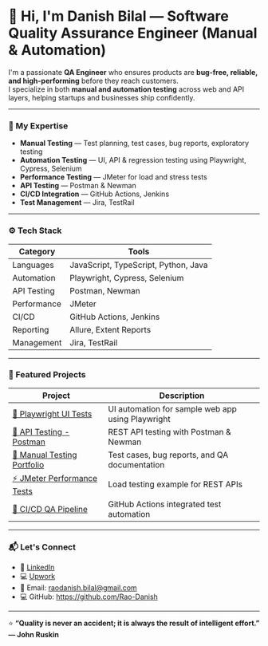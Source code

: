 # 👋 Hi, I'm Danish Bilal — Software Quality Assurance Engineer (Manual & Automation)

I'm a passionate **QA Engineer** who ensures products are **bug-free, reliable, and high-performing** before they reach customers.  
I specialize in both **manual and automation testing** across web and API layers, helping startups and businesses ship confidently.

---

### 🧪 My Expertise
- **Manual Testing** — Test planning, test cases, bug reports, exploratory testing  
- **Automation Testing** — UI, API & regression testing using Playwright, Cypress, Selenium  
- **Performance Testing** — JMeter for load and stress tests  
- **API Testing** — Postman & Newman  
- **CI/CD Integration** — GitHub Actions, Jenkins  
- **Test Management** — Jira, TestRail  

---

### ⚙️ Tech Stack
| Category | Tools |
|-----------|--------|
| Languages | JavaScript, TypeScript, Python, Java |
| Automation | Playwright, Cypress, Selenium |
| API Testing | Postman, Newman |
| Performance | JMeter |
| CI/CD | GitHub Actions, Jenkins |
| Reporting | Allure, Extent Reports |
| Management | Jira, TestRail |

---

### 📂 Featured Projects
| Project | Description |
|----------|-------------|
| [🧪 Playwright UI Tests](https://github.com/Rao-Danish/playwright-ui-tests) | UI automation for sample web app using Playwright |
| [🔗 API Testing - Postman](https://github.com/Rao-Danish/api-testing-postman) | REST API testing with Postman & Newman |
| [📝 Manual Testing Portfolio](https://github.com/Rao-Danish/manual-testing-portfolio) | Test cases, bug reports, and QA documentation |
| [⚡ JMeter Performance Tests](https://github.com/Rao-Danish/jmeter-performance-tests) | Load testing example for REST APIs |
| [🔄 CI/CD QA Pipeline](https://github.com/Rao-Danish/qa-ci-cd-pipeline) | GitHub Actions integrated test automation |

---

### 📬 Let's Connect
- 💼 [LinkedIn](https://www.linkedin.com/in/danishbilal)  
- 💻 [Upwork](https://www.upwork.com/freelancers/~01c4243b7963027295)  
- 📧 Email: raodanish.bilal@gmail.com  
- 💻 GitHub: https://github.com/Rao-Danish

---

⭐ **“Quality is never an accident; it is always the result of intelligent effort.” — John Ruskin**
